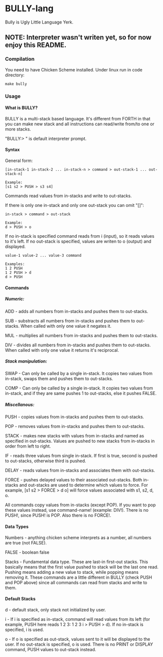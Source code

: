 # BULLY-lang
Bully is Ugly Little Language Yerk.

## NOTE: Interpreter wasn't writen yet, so for now enjoy this README.

### Compilation

You need to have Chicken Scheme installed.
Under linux run in code directory:

```
make bully 
```

### Usage

#### What is BULLY?

BULLY is a multi-stack based language. It's different from FORTH in that you can make new stack and all instructions can read/write from/to one or more stacks.

"BULLY:> " is default interpreter prompt.

#### Syntax

General form:

```
[in-stack-1 in-stack-2 ... in-stack-n > command > out-stack-1 ... out-stack-n]

Example:
[s1 s2 > PUSH > s3 s4]

```

Commands read values from in-stacks and write to out-stacks.

If there is only one in-stack and only one out-stack you can omit "[]":

```
in-stack > command > out-stack

Example:
d > PUSH > o
```

If no in-stack is specified command reads from i (input), so it reads values to it's left. If no out-stack is specified, values are writen to o (output) and displayed.

```
value-1 value-2 ... value-3 command

Examples:
1 2 PUSH
1 2 PUSH > d
d > PUSH
```

#### Commands

##### Numeric:

ADD   - adds all numbers from in-stacks and pushes them to out-stacks.

SUB   - substracts all numbers from in-stacks and pushes them to out-stacks. When called with only one value it negates it.

MUL   - multiplies all numbers from in-stacks and pushes them to out-stacks.

DIV   - divides all numbers from in-stacks and pushes them to out-stacks. When called with only one value it returns it's reciprocal.

##### Stack manipulation:

SWAP  - Can only be called by a single in-stack. It copies two values from in-stack, swaps them and pushes them to out-stacks.

COMP  - Can only be called by a single in-stack. It copies two values from in-stack, and if they are same pushes 1 to out-stacks, else it pushes FALSE.

##### Miscellanous:

PUSH  - copies values from in-stacks and pushes them to out-stacks.

POP   - removes values from in-stacks and pushes them to out-stacks.

STACK - makes new stacks with values from in-stacks and named as specified in out-stacks. Values are pushed to new stacks from in-stacks in order from left to right.

IF    - reads three values from single in-stack. If first is true, second is pushed to out-stacks, otherwise third is pushed.

DELAY - reads values from in-stacks and associates them with out-stacks.

FORCE - pushes delayed values to their associated out-stacks. Both in-stacks and out-stacks are used to determine which values to force. For example, [s1 s2 > FORCE > d o] will force values associated with s1, s2, d, o.

All commands copy values from in-stacks (except POP). If you want to pop these
values instead, use command-name! (example: DIV!). There is no PUSH!, since
PUSH! is POP. Also there is no FORCE!.

#### Data Types

Numbers - anything chicken scheme interprets as a number, all numbers are true (not FALSE).

FALSE 	- boolean false

Stacks	- Fundamental data type. These are last-in first-out stacks. This basically means that the first value pushed to stack will be the last one read. Pushing means adding a new value to stack, while popping means removing it. These commands are a little different in BULLY (check PUSH and POP above) since all commands can read from stacks and write to them.

#### Default Stacks

d - default stack, only stack not initialized by user.

i - If i is specified as in-stack, command will read values from its left (for example, PUSH here reads 1 2 3: 1 2 3 i > PUSH > d). If no in-stack is specified, i is used.

o - If o is specified as out-stack, values sent to it will be displayed to the user. If no out-stack is specified, o is used. There is no PRINT or DISPLAY command, PUSH values to out-stack instead.
